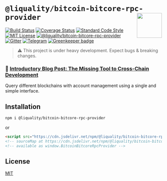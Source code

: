 # `@liquality/bitcoin-bitcore-rpc-provider` <img align="right" src="https://raw.githubusercontent.com/liquality/chainabstractionlayer/master/liquality-logo.png" height="80px" />


[![Build Status](https://travis-ci.com/liquality/chainabstractionlayer.svg?branch=master)](https://travis-ci.com/liquality/chainabstractionlayer)
[![Coverage Status](https://coveralls.io/repos/github/liquality/chainabstractionlayer/badge.svg?branch=master)](https://coveralls.io/github/liquality/chainabstractionlayer?branch=master)
[![Standard Code Style](https://img.shields.io/badge/codestyle-standard-brightgreen.svg)](https://github.com/standard/standard)
[![MIT License](https://img.shields.io/badge/license-MIT-brightgreen.svg)](../../LICENSE.md)
[![@liquality/bitcoin-bitcore-rpc-provider](https://img.shields.io/npm/dt/@liquality/bitcoin-bitcore-rpc-provider.svg)](https://npmjs.com/package/@liquality/bitcoin-bitcore-rpc-provider)
[![Gitter](https://img.shields.io/gitter/room/liquality/Lobby.svg)](https://gitter.im/liquality/Lobby?source=orgpage)
[![Telegram](https://img.shields.io/badge/chat-on%20telegram-blue.svg)](https://t.me/Liquality) [![Greenkeeper badge](https://badges.greenkeeper.io/liquality/chainabstractionlayer.svg)](https://greenkeeper.io/)

> :warning: This project is under heavy development. Expect bugs & breaking changes.

### :pencil: [Introductory Blog Post: The Missing Tool to Cross-Chain Development](https://medium.com/liquality/the-missing-tool-to-cross-chain-development-2ebfe898efa1)


Query different blockchains with account management using a single and simple interface.


## Installation

```bash
npm i @liquality/bitcoin-bitcore-rpc-provider
```

or

```html
<script src="https://cdn.jsdelivr.net/npm/@liquality/bitcoin-bitcore-rpc-provider@0.2.0/dist/bitcoin-bitcore-rpc-provider.min.js"></script>
<!-- sourceMap at https://cdn.jsdelivr.net/npm/@liquality/bitcoin-bitcore-rpc-provider@0.2.0/dist/bitcoin-bitcore-rpc-provider.min.js.map -->
<!-- available as window.BitcoinBitcoreRpcProvider -->
```


## License

[MIT](../../LICENSE.md)
